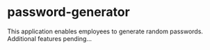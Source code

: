 # password-generator

This application enables employees to generate random passwords. Additional features pending...